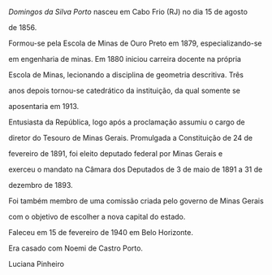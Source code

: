 

*Domingos da Silva Porto* nasceu em Cabo Frio (RJ) no dia 15 de agosto

de 1856.



Formou-se pela Escola de Minas de Ouro Preto em 1879, especializando-se

em engenharia de minas. Em 1880 iniciou carreira docente na própria

Escola de Minas, lecionando a disciplina de geometria descritiva. Três

anos depois tornou-se catedrático da instituição, da qual somente se

aposentaria em 1913.



Entusiasta da República, logo após a proclamação assumiu o cargo de

diretor do Tesouro de Minas Gerais. Promulgada a Constituição de 24 de

fevereiro de 1891, foi eleito deputado federal por Minas Gerais e

exerceu o mandato na Câmara dos Deputados de 3 de maio de 1891 a 31 de

dezembro de 1893.



Foi também membro de uma comissão criada pelo governo de Minas Gerais

com o objetivo de escolher a nova capital do estado.



Faleceu em 15 de fevereiro de 1940 em Belo Horizonte.



Era casado com Noemi de Castro Porto.



Luciana Pinheiro



